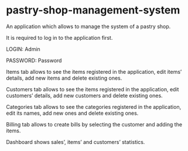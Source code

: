 # pastry-shop-management-system

An application which allows to manage the system of a pastry shop.

It is required to log in to the application first.

LOGIN: Admin

PASSWORD: Password

Items tab allows to see the items registered in the application, edit items’ details, add new items and delete existing ones.

Customers tab allows to see the items registered in the application, edit customers’ details, add new customers and delete existing ones.

Categories tab allows to see the categories registered in the application, edit its names, add new ones and delete existing ones.

Billing tab allows to create bills by selecting the customer and adding the items.

Dashboard shows sales’, items’ and customers’ statistics.
